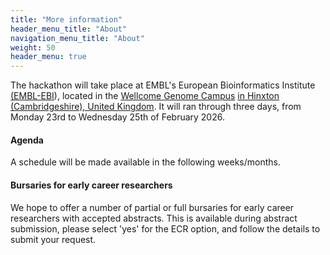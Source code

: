 ```yaml
---
title: "More information"
header_menu_title: "About"
navigation_menu_title: "About"
weight: 50
header_menu: true
---
```


The hackathon will take place at EMBL's European Bioinformatics Institute [(EMBL-EBI](https://www.ebi.ac.uk/)), located in the [Wellcome Genome Campus](https://www.wellcomegenomecampus.org/) [in Hinxton (Cambridgeshire), United Kingdom](https://www.openstreetmap.org/#map=16/52.07867/0.18460). It will ran through three days, from Monday 23rd to Wednesday 25th of February 2026.


#### Agenda
<!-- A [schedule]({{< ref "schedule" >}} "schedule") is available. -->
A schedule will be made available in the following weeks/months.


#### Bursaries for early career researchers
We hope to offer a number of partial or full bursaries for early career researchers
with accepted abstracts. This is available during abstract submission, please
select 'yes' for the ECR option, and follow the details to submit your request.

